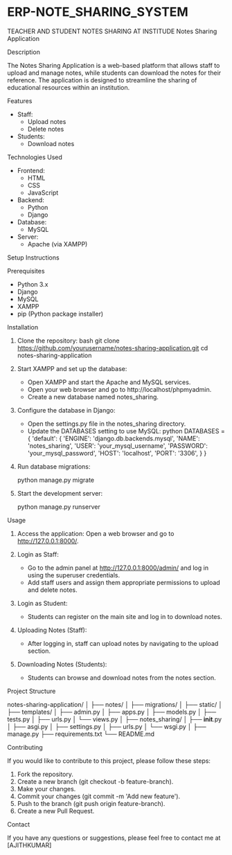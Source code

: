 # ERP-NOTE_SHARING_SYSTEM
TEACHER AND STUDENT NOTES SHARING AT INSTITUDE
 Notes Sharing Application

 Description

The Notes Sharing Application is a web-based platform that allows staff to upload and manage notes, while students can download the notes for their reference. The application is designed to streamline the sharing of educational resources within an institution.

Features

- Staff:
  - Upload notes
  - Delete notes
- Students:
  - Download notes

Technologies Used

- Frontend:
  - HTML
  - CSS
  - JavaScript
- Backend:
  - Python
  - Django
- Database:
  - MySQL
- Server:
  - Apache (via XAMPP)

 Setup Instructions

 Prerequisites

- Python 3.x
- Django
- MySQL
- XAMPP
- pip (Python package installer)

 Installation

1. Clone the repository:
   bash
   git clone https://github.com/yourusername/notes-sharing-application.git
   cd notes-sharing-application
   

2. Start XAMPP and set up the database:
   - Open XAMPP and start the Apache and MySQL services.
   - Open your web browser and go to http://localhost/phpmyadmin.
   - Create a new database named notes_sharing.

3. Configure the database in Django:
   - Open the settings.py file in the notes_sharing directory.
   - Update the DATABASES setting to use MySQL:
     python
     DATABASES = {
         'default': {
             'ENGINE': 'django.db.backends.mysql',
             'NAME': 'notes_sharing',
             'USER': 'your_mysql_username',
             'PASSWORD': 'your_mysql_password',
             'HOST': 'localhost',
             'PORT': '3306',
         }
     }
     

4. Run database migrations:

   python manage.py migrate
   

5. Start the development server:

   python manage.py runserver
   

 Usage

1. Access the application:
   Open a web browser and go to http://127.0.0.1:8000/.

2. Login as Staff:
   - Go to the admin panel at http://127.0.0.1:8000/admin/ and log in using the superuser credentials.
   - Add staff users and assign them appropriate permissions to upload and delete notes.

3. Login as Student:
   - Students can register on the main site and log in to download notes.

4. Uploading Notes (Staff):
   - After logging in, staff can upload notes by navigating to the upload section.

5. Downloading Notes (Students):
   - Students can browse and download notes from the notes section.

 Project Structure


notes-sharing-application/
│
├── notes/
│   ├── migrations/
│   ├── static/
│   ├── templates/
│   ├── admin.py
│   ├── apps.py
│   ├── models.py
│   ├── tests.py
│   ├── urls.py
│   └── views.py
│
├── notes_sharing/
│   ├── __init__.py
│   ├── asgi.py
│   ├── settings.py
│   ├── urls.py
│   └── wsgi.py
│
├── manage.py
├── requirements.txt
└── README.md


 Contributing

If you would like to contribute to this project, please follow these steps:

1. Fork the repository.
2. Create a new branch (git checkout -b feature-branch).
3. Make your changes.
4. Commit your changes (git commit -m 'Add new feature').
5. Push to the branch (git push origin feature-branch).
6. Create a new Pull Request.

 Contact

If you have any questions or suggestions, please feel free to contact me at [AJITHKUMAR]

